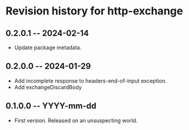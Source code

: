 # Revision history for http-exchange

## 0.2.0.1 -- 2024-02-14

* Update package metadata.

## 0.2.0.0 -- 2024-01-29

* Add incomplete response to headers-end-of-input exception.
* Add exchangeDiscardBody

## 0.1.0.0 -- YYYY-mm-dd

* First version. Released on an unsuspecting world.
